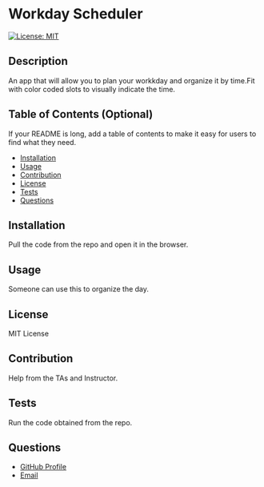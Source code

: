 # Workday Scheduler

[![License: MIT](https://img.shields.io/badge/License-MIT-yellow.svg)](https://opensource.org/licenses/MIT)
  ## Description
  
An app that will allow you to plan your workkday and organize it by time.Fit with color coded slots to visually indicate the time.
  
  ## Table of Contents (Optional)
  
  If your README is long, add a table of contents to make it easy for users to find what they need.
  
  - [Installation](#installation)
  - [Usage](#usage)
  - [Contribution](#contribution)
  - [License](#license)
  - [Tests](#test)
  - [Questions](#questions)
  
  ## Installation
  
 Pull the code from the repo and open it in the browser.

  ## Usage
  Someone can use this to organize the day.
      
  

  ## License
MIT License
  
  
  ## Contribution
  
Help from the TAs and Instructor.
  
  ## Tests
  
  Run the code obtained from the repo.

  ## Questions

  <ul>
  <li> <a href="https://github.com/alexdelva">GitHub Profile </a> </li>
  <li> <a href="mailto:alexdelva16@gmail.com">Email </a> </li>
  </ul>

